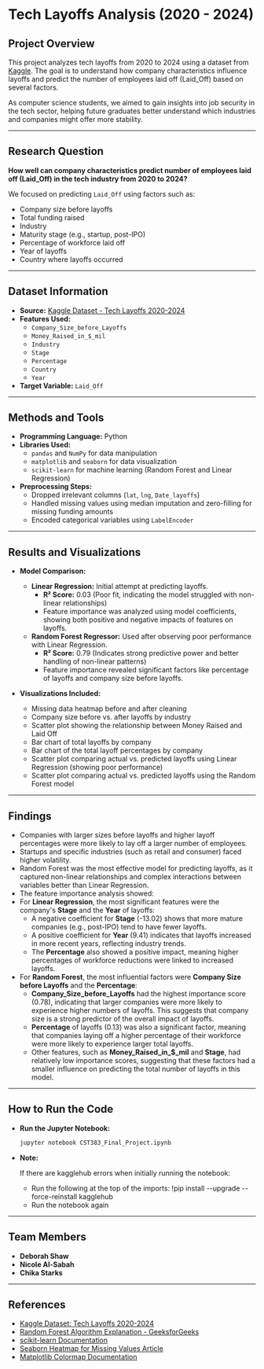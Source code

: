 # Tech Layoffs Analysis (2020 - 2024)

## Project Overview

This project analyzes tech layoffs from 2020 to 2024 using a dataset from [Kaggle](https://www.kaggle.com/datasets/ulrikeherold/tech-layoffs-2020-2024). The goal is to understand how company characteristics influence layoffs and predict the number of employees laid off (Laid_Off) based on several factors.

As computer science students, we aimed to gain insights into job security in the tech sector, helping future graduates better understand which industries and companies might offer more stability.

---

## Research Question

**How well can company characteristics predict number of employees laid off (Laid_Off) in the tech industry from 2020 to 2024?**  

We focused on predicting `Laid_Off` using factors such as:
- Company size before layoffs
- Total funding raised
- Industry
- Maturity stage (e.g., startup, post-IPO)
- Percentage of workforce laid off
- Year of layoffs
- Country where layoffs occurred

---

## Dataset Information

- **Source:** [Kaggle Dataset - Tech Layoffs 2020-2024](https://www.kaggle.com/datasets/ulrikeherold/tech-layoffs-2020-2024)
- **Features Used:**
  - `Company_Size_before_Layoffs`
  - `Money_Raised_in_$_mil`
  - `Industry`
  - `Stage`
  - `Percentage`
  - `Country`
  - `Year`
- **Target Variable:** `Laid_Off`

---

## Methods and Tools

- **Programming Language:** Python
- **Libraries Used:**
  - `pandas` and `NumPy` for data manipulation
  - `matplotlib` and `seaborn` for data visualization
  - `scikit-learn` for machine learning (Random Forest and Linear Regression)
- **Preprocessing Steps:**
  - Dropped irrelevant columns (`lat`, `lng`, `Date_layoffs`)
  - Handled missing values using median imputation and zero-filling for missing funding amounts
  - Encoded categorical variables using `LabelEncoder`

---

## Results and Visualizations

- **Model Comparison:**
  - **Linear Regression:** Initial attempt at predicting layoffs.
    - **R² Score:** 0.03 (Poor fit, indicating the model struggled with non-linear relationships)
    - Feature importance was analyzed using model coefficients, showing both positive and negative impacts of features on layoffs.
  - **Random Forest Regressor:** Used after observing poor performance with Linear Regression.
    - **R² Score:** 0.79 (Indicates strong predictive power and better handling of non-linear patterns)
    - Feature importance revealed significant factors like percentage of layoffs and company size before layoffs.

- **Visualizations Included:**
  - Missing data heatmap before and after cleaning
  - Company size before vs. after layoffs by industry
  - Scatter plot showing the relationship between Money Raised and Laid Off
  - Bar chart of total layoffs by company
  - Bar chart of the total layoff percentages by company
  - Scatter plot comparing actual vs. predicted layoffs using Linear Regression (showing poor performance)
  - Scatter plot comparing actual vs. predicted layoffs using the Random Forest model

---

## Findings

- Companies with larger sizes before layoffs and higher layoff percentages were more likely to lay off a larger number of employees.
- Startups and specific industries (such as retail and consumer) faced higher volatility.
- Random Forest was the most effective model for predicting layoffs, as it captured non-linear relationships and complex interactions between variables better than Linear Regression.
- The feature importance analysis showed:
- For **Linear Regression**, the most significant features were the company's **Stage** and the **Year** of layoffs:
  - A negative coefficient for **Stage** (-13.02) shows that more mature companies (e.g., post-IPO) tend to have fewer layoffs.
  - A positive coefficient for **Year** (9.41) indicates that layoffs increased in more recent years, reflecting industry trends.
  - The **Percentage** also showed a positive impact, meaning higher percentages of workforce reductions were linked to increased layoffs.
- For **Random Forest**, the most influential factors were **Company Size before Layoffs** and the **Percentage**:
  - **Company_Size_before_Layoffs** had the highest importance score (0.78), indicating that larger companies were more likely to experience higher numbers of layoffs. This suggests that company size is a strong predictor of the overall impact of layoffs.
  - **Percentage** of layoffs (0.13) was also a significant factor, meaning that companies laying off a higher percentage of their workforce were more likely to experience larger total layoffs.
  - Other features, such as **Money_Raised_in_$_mil** and **Stage**, had relatively low importance scores, suggesting that these factors had a smaller influence on predicting the total number of layoffs in this model.

---

## How to Run the Code

- **Run the Jupyter Notebook:**
   ```bash
   jupyter notebook CST383_Final_Project.ipynb
- **Note:**
   
   If there are kagglehub errors when initially running the notebook:
   - Run the following at the top of the imports: !pip install --upgrade --force-reinstall kagglehub
   - Run the notebook again

---

## Team Members
- **Deborah Shaw**
- **Nicole Al-Sabah**
- **Chika Starks**

---

## References
- [Kaggle Dataset: Tech Layoffs 2020-2024](https://www.kaggle.com/datasets/ulrikeherold/tech-layoffs-2020-2024)
- [Random Forest Algorithm Explanation - GeeksforGeeks](https://www.geeksforgeeks.org/random-forest-algorithm-in-machine-learning/)
- [scikit-learn Documentation](https://scikit-learn.org/)
- [Seaborn Heatmap for Missing Values Article](https://medium.com/@HildaPosada/finding-and-visualizing-missing-data-in-python-using-missingno-and-seaborn-d4cf0452b9e9)
- [Matplotlib Colormap Documentation](https://matplotlib.org/stable/users/explain/colors/colormaps.html)
  
